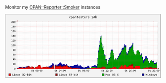 Monitor my [CPAN::Reporter::Smoker](https://metacpan.org/pod/CPAN::Reporter::Smoker) instances

![screenshot](screenshot.png)
